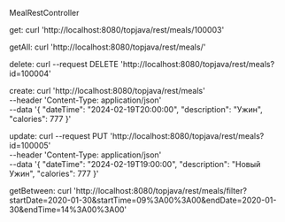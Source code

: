 MealRestController

get:
curl 'http://localhost:8080/topjava/rest/meals/100003'

getAll:
curl 'http://localhost:8080/topjava/rest/meals/'

delete:
curl --request DELETE 'http://localhost:8080/topjava/rest/meals?id=100004'

create:
curl 'http://localhost:8080/topjava/rest/meals' \
--header 'Content-Type: application/json' \
--data '{
"dateTime": "2024-02-19T20:00:00",
"description": "Ужин",
"calories": 777
}'

update:
curl --request PUT 'http://localhost:8080/topjava/rest/meals?id=100005' \
--header 'Content-Type: application/json' \
--data '{
"dateTime": "2024-02-19T19:00:00",
"description": "Новый Ужин",
"calories": 777
}'

getBetween:
curl 'http://localhost:8080/topjava/rest/meals/filter?startDate=2020-01-30&startTime=09%3A00%3A00&endDate=2020-01-30&endTime=14%3A00%3A00'